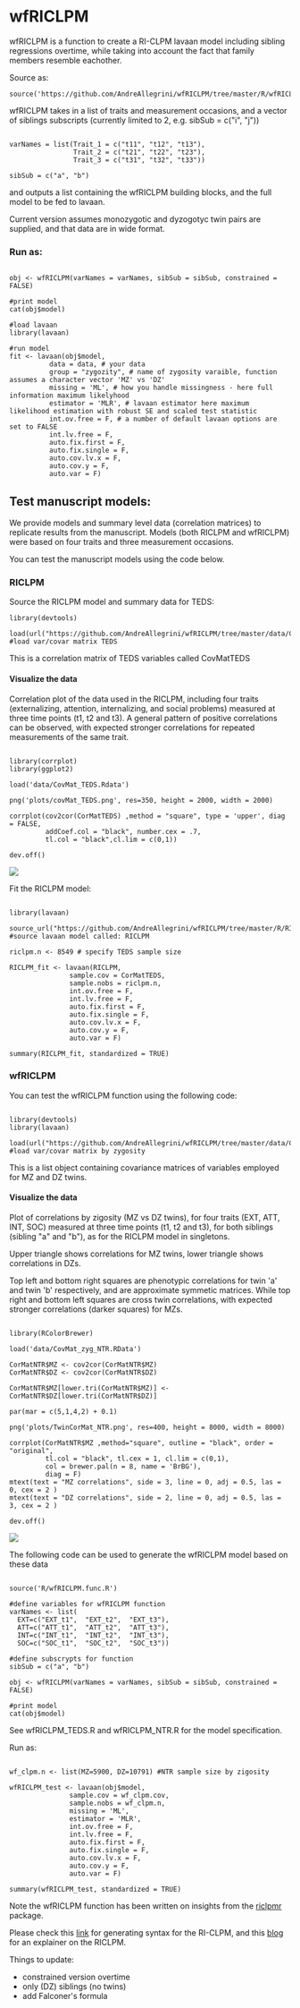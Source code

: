 
# wfRICLPM

wfRICLPM is a function to create a RI-CLPM lavaan model including sibling regressions overtime, while taking into account the fact that family members resemble eachother.  

Source as: 

```{r}
source('https://github.com/AndreAllegrini/wfRICLPM/tree/master/R/wfRICLPM.func.R')
```

wfRICLPM takes in a list of traits and measurement occasions, and a vector of siblings subscripts (currently limited to 2, e.g. sibSub = c("i", "j")) 

```{r}

varNames = list(Trait_1 = c("t11", "t12", "t13"),
                Trait_2 = c("t21", "t22", "t23"),
                Trait_3 = c("t31", "t32", "t33"))

sibSub = c("a", "b")
```

and outputs a list containing the wfRICLPM building blocks, and the full model to be fed to lavaan. 

Current version assumes monozygotic and dyzogotyc twin pairs are supplied, and that data are in wide format.

### Run as: 

```{r}

obj <- wfRICLPM(varNames = varNames, sibSub = sibSub, constrained = FALSE)

#print model 
cat(obj$model)

#load lavaan
library(lavaan)

#run model
fit <- lavaan(obj$model,  
          data = data, # your data
          group = "zygozity", # name of zygosity varaible, function assumes a character vector 'MZ' vs 'DZ'
          missing = 'ML', # how you handle missingness - here full information maximum likelyhood 
          estimator = 'MLR', # lavaan estimator here maximum likelihood estimation with robust SE and scaled test statistic 
          int.ov.free = F, # a number of default lavaan options are set to FALSE
          int.lv.free = F,
          auto.fix.first = F,
          auto.fix.single = F,
          auto.cov.lv.x = F,
          auto.cov.y = F,
          auto.var = F) 
```

## Test manuscript models: 

We provide models and summary level data (correlation matrices) to replicate results from the manuscript.
Models (both RICLPM and wfRICLPM) were based on four traits and three measurement occasions.

You can test the manuscript models using the code below.

### RICLPM

Source the RICLPM model and summary data for TEDS: 

```{r}
library(devtools)

load(url("https://github.com/AndreAllegrini/wfRICLPM/tree/master/data/CovMat_TEDS.RData")) #load var/covar matrix TEDS 

```

This is a correlation matrix of TEDS variables called CovMatTEDS

#### Visualize the data

Correlation plot of the data used in the RICLPM, including four traits (externalizing, attention, internalizing, and social problems) measured at three time points (t1, t2 and t3). A general pattern of positive correlations can be observed, with expected stronger correlations for repeated measurements of the same trait. 


```{r, eval = F echo = F}

library(corrplot)
library(ggplot2)

load('data/CovMat_TEDS.Rdata')

png('plots/covMat_TEDS.png', res=350, height = 2000, width = 2000)

corrplot(cov2cor(CorMatTEDS) ,method = "square", type = 'upper', diag = FALSE, 
         addCoef.col = "black", number.cex = .7, 
         tl.col = "black",cl.lim = c(0,1))

dev.off()

```

![](plots/corMat_TEDS.png?raw=true)

Fit the RICLPM model:

```{r}

library(lavaan)

source_url("https://github.com/AndreAllegrini/wfRICLPM/tree/master/R/RICLPM_TEDS_NTR.R") #source lavaan model called: RICLPM

riclpm.n <- 8549 # specify TEDS sample size 

RICLPM_fit <- lavaan(RICLPM, 
               sample.cov = CorMatTEDS, 
               sample.nobs = riclpm.n,
               int.ov.free = F,
               int.lv.free = F,
               auto.fix.first = F,
               auto.fix.single = F,
               auto.cov.lv.x = F,
               auto.cov.y = F,
               auto.var = F)

summary(RICLPM_fit, standardized = TRUE)

```


### wfRICLPM

You can test the wfRICLPM function using the following code:

```{r}

library(devtools)
library(lavaan)

load(url("https://github.com/AndreAllegrini/wfRICLPM/tree/master/data/CorMat_zyg_NTR.RData")) #load var/covar matrix by zygosity

```

This is a list object containing covariance matrices of variables employed for MZ and DZ twins. 

#### Visualize the data

Plot of correlations by zigosity (MZ vs DZ twins), for four traits (EXT, ATT, INT, SOC) measured at three time points (t1, t2 and t3), for both siblings (sibling "a" and "b"), as for the RICLPM model in singletons.

Upper triangle shows correlations for MZ twins, lower triangle shows correlations in DZs. 

Top left and bottom right squares are phenotypic correlations for twin 'a' and twin 'b' respectively, and are approximate symmetic matrices. While top right and bottom left squares are cross twin correlations, with expected stronger correlations (darker squares) for MZs. 

```{r eval=F echo = F, fig.height=12, fig.width=12}

library(RColorBrewer)

load('data/CovMat_zyg_NTR.RData')
      
CorMatNTR$MZ <- cov2cor(CorMatNTR$MZ)
CorMatNTR$DZ <- cov2cor(CorMatNTR$DZ)

CorMatNTR$MZ[lower.tri(CorMatNTR$MZ)] <- CorMatNTR$DZ[lower.tri(CorMatNTR$DZ)] 

par(mar = c(5,1,4,2) + 0.1) 

png('plots/TwinCorMat_NTR.png', res=400, height = 8000, width = 8000)

corrplot(CorMatNTR$MZ ,method="square", outline = "black", order = "original",
         tl.col = "black", tl.cex = 1, cl.lim = c(0,1),
         col = brewer.pal(n = 8, name = 'BrBG'), 
         diag = F)
mtext(text = "MZ correlations", side = 3, line = 0, adj = 0.5, las = 0, cex = 2 )
mtext(text = "DZ correlations", side = 2, line = 0, adj = 0.5, las = 3, cex = 2 )

dev.off()

```

![](plots/TwinCorMat_NTR.png?raw=true)

The following code can be used to generate the wfRICLPM model based on these data

```{r eval=F}

source('R/wfRICLPM.func.R')

#define variables for wfRICLPM function
varNames <- list(
  EXT=c("EXT_t1",  "EXT_t2",  "EXT_t3"),
  ATT=c("ATT_t1",  "ATT_t2",  "ATT_t3"),
  INT=c("INT_t1",  "INT_t2",  "INT_t3"),
  SOC=c("SOC_t1",  "SOC_t2",  "SOC_t3"))

#define subscrypts for function
sibSub = c("a", "b")

obj <- wfRICLPM(varNames = varNames, sibSub = sibSub, constrained = FALSE)

#print model 
cat(obj$model)

```

See wfRICLPM_TEDS.R and wfRICLPM_NTR.R for the model specification.

Run as: 

```{r}

wf_clpm.n <- list(MZ=5900, DZ=10791) #NTR sample size by zigosity

wfRICLPM_test <- lavaan(obj$model, 
               sample.cov = wf_clpm.cov, 
               sample.nobs = wf_clpm.n,
               missing = 'ML',
               estimator = 'MLR',
               int.ov.free = F,
               int.lv.free = F,
               auto.fix.first = F,
               auto.fix.single = F,
               auto.cov.lv.x = F,
               auto.cov.y = F,
               auto.var = F)

summary(wfRICLPM_test, standardized = TRUE)

```

Note the wfRICLPM function has been written on insights from the [riclpmr](http://johnflournoy.science/riclpmr/) package.

Please check this [link](https://github.com/jflournoy/riclpmr) for generating syntax for the RI-CLPM, and this [blog](https://jflournoy.github.io/2017/10/20/riclpm-lavaan-demo/) for an explainer on the RICLPM. 

Things to update: 

* constrained version overtime 
* only (DZ) siblings (no twins)
* add Falconer's formula
